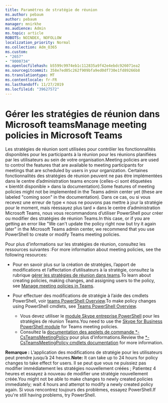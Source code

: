 ```yaml
---
title: Paramètres de stratégie de réunion
ms.author: pebaum
author: pebaum
manager: mnirkhe
ms.audience: Admin
ms.topic: article
ROBOTS: NOINDEX, NOFOLLOW
localization_priority: Normal
ms.collection: Adm_O365
ms.custom:
- "2657"
- "9000734"
ms.openlocfilehash: b5599c9974eb1c112835a9f42e4ebdc926071ea2
ms.sourcegitcommit: 358e7ed05c262f909bfa9ed0df730e1fd89266b8
ms.translationtype: MT
ms.contentlocale: fr-FR
ms.lasthandoff: 11/27/2019
ms.locfileid: "39627572"
---
```

# <a name="manage-meeting-policies-in-microsoft-teams"></a><span data-ttu-id="6adf9-102">Gérer les stratégies de réunion dans Microsoft teams</span><span class="sxs-lookup"><span data-stu-id="6adf9-102">Manage meeting policies in Microsoft Teams</span></span>

<span data-ttu-id="6adf9-103">Les stratégies de réunion sont utilisées pour contrôler les fonctionnalités disponibles pour les participants à la réunion pour les réunions planifiées par les utilisateurs au sein de votre organisation.</span><span class="sxs-lookup"><span data-stu-id="6adf9-103">Meeting policies are used to control the features that are available to meeting participants for meetings that are scheduled by users in your organization.</span></span> <span data-ttu-id="6adf9-104">Certaines fonctionnalités des stratégies de réunion peuvent ne pas être implémentées dans le centre d’administration teams encore (celles-ci sont étiquetées « bientôt disponible » dans la documentation).</span><span class="sxs-lookup"><span data-stu-id="6adf9-104">Some features of meeting policies might not be implemented in the Teams admin center yet (these are labeled "coming soon" in the documentation).</span></span> <span data-ttu-id="6adf9-105">Dans ce cas, ou si vous recevez une erreur de type « nous ne pouvons pas mettre à jour la stratégie pour le moment, mais réessayez plus tard » dans le centre d’administration Microsoft Teams, nous vous recommandons d’utiliser PowerShell pour créer ou modifier des stratégies de réunion Teams.</span><span class="sxs-lookup"><span data-stu-id="6adf9-105">In this case, or if you are getting an error like "We can't update the policy right now but try it again later" in the Microsoft Teams admin center, we recommend that you use PowerShell to create or modify Teams meeting policies.</span></span> 

<span data-ttu-id="6adf9-106">Pour plus d’informations sur les stratégies de réunion, consultez les ressources suivantes :</span><span class="sxs-lookup"><span data-stu-id="6adf9-106">For more information about meeting policies, see the following resources:</span></span>

- <span data-ttu-id="6adf9-107">Pour en savoir plus sur la création de stratégies, l’apport de modifications et l’affectation d’utilisateurs à la stratégie, consultez la rubrique [gérer les stratégies de réunion dans teams](https://docs.microsoft.com/microsoftteams/meeting-policies-in-teams).</span><span class="sxs-lookup"><span data-stu-id="6adf9-107">To learn about creating policies, making changes, and assigning users to the policy, see [Manage meeting policies in Teams](https://docs.microsoft.com/microsoftteams/meeting-policies-in-teams).</span></span>

- <span data-ttu-id="6adf9-108">Pour effectuer des modifications de stratégie à l’aide des cmdlets PowerShell, voir [teams PowerShell Overview](https://docs.microsoft.com/microsoftteams/teams-powershell-overview).</span><span class="sxs-lookup"><span data-stu-id="6adf9-108">To make policy changes using PowerShell cmdlets, see [Teams PowerShell Overview](https://docs.microsoft.com/microsoftteams/teams-powershell-overview).</span></span> 
    - <span data-ttu-id="6adf9-109">Vous devez utiliser le [module Skype entreprise PowerShell](https://www.microsoft.com/download/details.aspx?id=39366) pour les stratégies de réunion Teams.</span><span class="sxs-lookup"><span data-stu-id="6adf9-109">You need to use the [Skype for Business PowerShell module](https://www.microsoft.com/download/details.aspx?id=39366) for Teams meeting policies.</span></span> 
    - <span data-ttu-id="6adf9-110">Consultez la [documentation des applets de commande \*-CsTeamsMeetingPolicy](https://docs.microsoft.com/search/?search=CsTeamsMeetingPolicy&view=skype-ps) pour plus d’informations.</span><span class="sxs-lookup"><span data-stu-id="6adf9-110">Review the [\*-CsTeamsMeetingPolicy cmdlets documentation](https://docs.microsoft.com/search/?search=CsTeamsMeetingPolicy&view=skype-ps) for more information.</span></span>

<span data-ttu-id="6adf9-111">**Remarque :** L’application des modifications de stratégie pour les utilisateurs peut prendre jusqu’à 24 heures.</span><span class="sxs-lookup"><span data-stu-id="6adf9-111">**Note:** It can take up to 24 hours for policy changes to take effect for users.</span></span> <span data-ttu-id="6adf9-112">Il se peut que vous ne puissiez pas modifier immédiatement les stratégies nouvellement créées ; Patientez 4 heures et essayez à nouveau de modifier une stratégie nouvellement créée.</span><span class="sxs-lookup"><span data-stu-id="6adf9-112">You might not be able to make changes to newly created policies immediately; wait 4 hours and attempt to modify a newly created policy again.</span></span> <span data-ttu-id="6adf9-113">Si vous rencontrez toujours des problèmes, essayez PowerShell.</span><span class="sxs-lookup"><span data-stu-id="6adf9-113">If you're still having problems, try PowerShell.</span></span>  